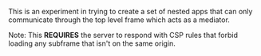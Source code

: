 This is an experiment in trying to create a set of nested apps that can only
communicate through the top level frame which acts as a mediator.

Note: This **REQUIRES** the server to respond with CSP rules that forbid loading
any subframe that isn't on the same origin.
